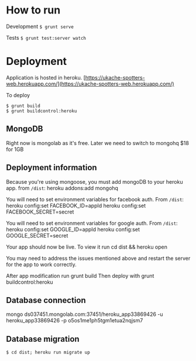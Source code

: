 How to run
==========

Development `$ grunt serve`

Tests `$ grunt test:server watch`


Deployment
============

Application is hosted in heroku. [https://ukache-spotters-web.herokuapp.com/](https://ukache-spotters-web.herokuapp.com/)

To deploy

    $ grunt build
    $ grunt buildcontrol:heroku

MongoDB
-----

Right now is mongolab as it's free. Later we need to switch to mongohq $18 for 1GB


Deployment information
------------------------

Because you're using mongoose, you must add mongoDB to your heroku app.
        from `/dist`: heroku addons:add mongohq

You will need to set environment variables for facebook auth. From `/dist`:
        heroku config:set FACEBOOK_ID=appId
        heroku config:set FACEBOOK_SECRET=secret

You will need to set environment variables for google auth. From `/dist`:
        heroku config:set GOOGLE_ID=appId
        heroku config:set GOOGLE_SECRET=secret


Your app should now be live. To view it run
        cd dist && heroku open

You may need to address the issues mentioned above and restart the server for the app to work correctly.

After app modification run
        grunt build
Then deploy with
        grunt buildcontrol:heroku
        
Database connection
-------------------

mongo ds037451.mongolab.com:37451/heroku_app33869426 -u heroku_app33869426 -p o5os1me1ph5tgm1etua2nqjsm7

Database migration
-------------------

    $ cd dist; heroku run migrate up
